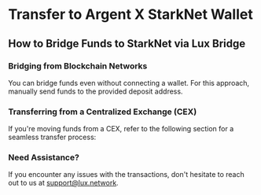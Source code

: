 # Transfer to Argent X StarkNet Wallet

## How to Bridge Funds to StarkNet via Lux Bridge

### Bridging from Blockchain Networks
You can bridge funds even without connecting a wallet. For this approach, manually send funds to the provided deposit address.

### Transferring from a Centralized Exchange (CEX)
If you're moving funds from a CEX, refer to the following section for a seamless transfer process:

### Need Assistance?
If you encounter any issues with the transactions, don't hesitate to reach out to us at support@lux.network.
